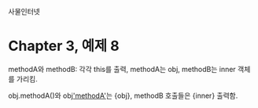 
사물인터넷

Chapter 3, 예제 8
================================

methodA와 methodB: 각각 this를 출력, methodA는 obj, methodB는 inner 객체를 가리킴.

obj.methodA()와 obj['methodA']()는 {obj}, methodB 호출들은 {inner} 출력함.